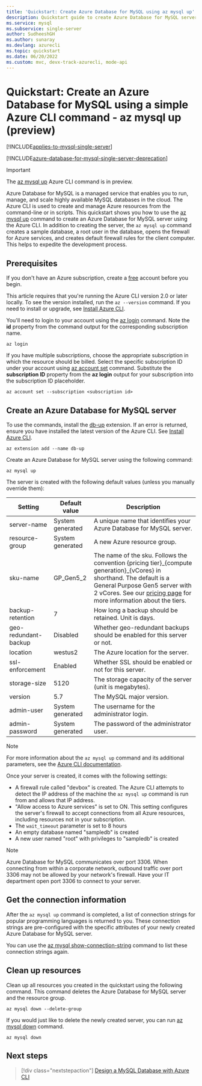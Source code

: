 ```yaml
---
title: 'Quickstart: Create Azure Database for MySQL using az mysql up'
description: Quickstart guide to create Azure Database for MySQL server using Azure CLI (command line interface) up command.
ms.service: mysql
ms.subservice: single-server
author: SudheeshGH
ms.author: sunaray
ms.devlang: azurecli
ms.topic: quickstart
ms.date: 06/20/2022
ms.custom: mvc, devx-track-azurecli, mode-api
---
```


# Quickstart: Create an Azure Database for MySQL using a simple Azure CLI command - az mysql up (preview)

[!INCLUDE[applies-to-mysql-single-server](../includes/applies-to-mysql-single-server.md)]

[!INCLUDE[azure-database-for-mysql-single-server-deprecation](../includes/azure-database-for-mysql-single-server-deprecation.md)]

> [!IMPORTANT]
> The [az mysql up](/cli/azure/mysql#az-mysql-up) Azure CLI command is in preview.

Azure Database for MySQL is a managed service that enables you to run, manage, and scale highly available MySQL databases in the cloud. The Azure CLI is used to create and manage Azure resources from the command-line or in scripts. This quickstart shows you how to use the [az mysql up](/cli/azure/mysql#az-mysql-up) command to create an Azure Database for MySQL server using the Azure CLI. In addition to creating the server, the `az mysql up` command creates a sample database, a root user in the database, opens the firewall for Azure services, and creates default firewall rules for the client computer. This helps to expedite the development process.

## Prerequisites

If you don't have an Azure subscription, create a [free](https://azure.microsoft.com/free/) account before you begin.

This article requires that you're running the Azure CLI version 2.0 or later locally. To see the version installed, run the `az --version` command. If you need to install or upgrade, see [Install Azure CLI](/cli/azure/install-azure-cli).

You'll need to login to your account using the [az login](/cli/azure/authenticate-azure-cli) command. Note the **id** property from the command output for the corresponding subscription name.

```azurecli
az login
```

If you have multiple subscriptions, choose the appropriate subscription in which the resource should be billed. Select the specific subscription ID under your account using [az account set](/cli/azure/account) command. Substitute the **subscription ID** property from the **az login** output for your subscription into the subscription ID placeholder.

```azurecli
az account set --subscription <subscription id>
```

## Create an Azure Database for MySQL server

To use the commands, install the [db-up](/cli/azure/mysql
) extension. If an error is returned, ensure you have installed the latest version of the Azure CLI. See [Install Azure CLI](/cli/azure/install-azure-cli).

```azurecli
az extension add --name db-up
```

Create an Azure Database for MySQL server using the following command:

```azurecli
az mysql up
```

The server is created with the following default values (unless you manually override them):

**Setting** | **Default value** | **Description**
---|---|---
server-name | System generated | A unique name that identifies your Azure Database for MySQL server.
resource-group | System generated | A new Azure resource group.
sku-name | GP_Gen5_2 | The name of the sku. Follows the convention {pricing tier}\_{compute generation}\_{vCores} in shorthand. The default is a General Purpose Gen5 server with 2 vCores. See our [pricing page](https://azure.microsoft.com/pricing/details/mysql/) for more information about the tiers.
backup-retention | 7 | How long a backup should be retained. Unit is days.
geo-redundant-backup | Disabled | Whether geo-redundant backups should be enabled for this server or not.
location | westus2 | The Azure location for the server.
ssl-enforcement | Enabled | Whether SSL should be enabled or not for this server.
storage-size | 5120 | The storage capacity of the server (unit is megabytes).
version | 5.7 | The MySQL major version.
admin-user | System generated | The username for the administrator login.
admin-password | System generated | The password of the administrator user.

> [!NOTE]
> For more information about the `az mysql up` command and its additional parameters, see the [Azure CLI documentation](/cli/azure/mysql#az-mysql-up).

Once your server is created, it comes with the following settings:

- A firewall rule called "devbox" is created. The Azure CLI attempts to detect the IP address of the machine the `az mysql up` command is run from and allows that IP address.
- "Allow access to Azure services" is set to ON. This setting configures the server's firewall to accept connections from all Azure resources, including resources not in your subscription.
- The `wait_timeout` parameter is set to 8 hours
- An empty database named "sampledb" is created
- A new user named "root" with privileges to "sampledb" is created

> [!NOTE]
> Azure Database for MySQL communicates over port 3306. When connecting from within a corporate network, outbound traffic over port 3306 may not be allowed by your network's firewall. Have your IT department open port 3306 to connect to your server.

## Get the connection information

After the `az mysql up` command is completed, a list of connection strings for popular programming languages is returned to you. These connection strings are pre-configured with the specific attributes of your newly created Azure Database for MySQL server.

You can use the [az mysql show-connection-string](/cli/azure/mysql#az-mysql-show-connection-string) command to list these connection strings again.

## Clean up resources

Clean up all resources you created in the quickstart using the following command. This command deletes the Azure Database for MySQL server and the resource group.

```azurecli
az mysql down --delete-group
```

If you would just like to delete the newly created server, you can run [az mysql down](/cli/azure/mysql#az-mysql-down) command.

```azurecli
az mysql down
```

## Next steps

> [!div class="nextstepaction"]
> [Design a MySQL Database with Azure CLI](./tutorial-design-database-using-cli.md)

